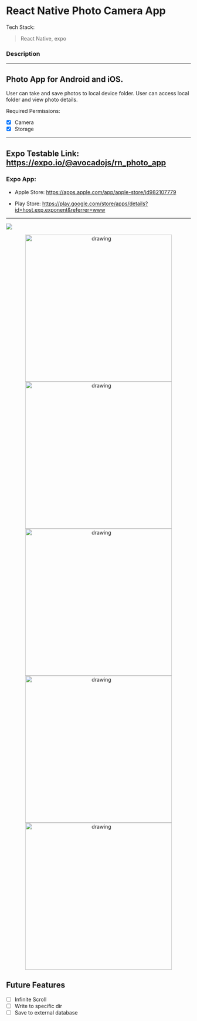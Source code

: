 # React Native Photo Camera App

Tech Stack:

> React Native, expo

### Description

<hr>

## Photo App for Android and iOS.

User can take and save photos to local device folder.
User can access local folder and view photo details.

Required Permissions:

- [x] Camera
- [x] Storage

<hr />

## Expo Testable Link: https://expo.io/@avocadojs/rn_photo_app

### Expo App:

- Apple Store: https://apps.apple.com/app/apple-store/id982107779

- Play Store: https://play.google.com/store/apps/details?id=host.exp.exponent&referrer=www

<hr>

![](demo_images/1.gif)

<div align="center">
  <img src="demo_images/2.png" alt="drawing" width="400"/>
  <img src="demo_images/3.png" alt="drawing" width="400"/>
  <img src="demo_images/4.jpg" alt="drawing" width="400"/>
  <img src="demo_images/5.jpg" alt="drawing" width="400"/>
  <img src="demo_images/6.jpg" alt="drawing" width="400"/>
</div>

## Future Features

- [ ] Infinite Scroll
- [ ] Write to specific dir
- [ ] Save to external database
